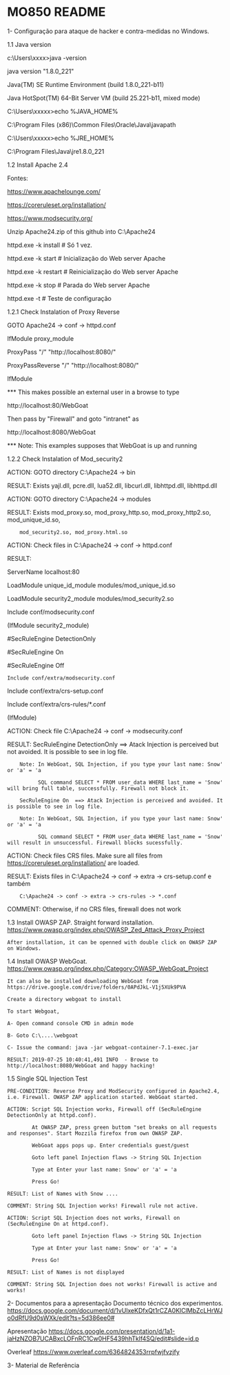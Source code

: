 # MO850 README
1- Configuração para ataque de hacker e contra-medidas no Windows.

   1.1 Java version
   
   c:\Users\xxxx>java -version
   
   java version "1.8.0_221"
   
   Java(TM) SE Runtime Environment (build 1.8.0_221-b11)
   
   Java HotSpot(TM) 64-Bit Server VM (build 25.221-b11, mixed mode)
   
   C:\Users\xxxxx>echo %JAVA_HOME%
   
   C:\Program Files (x86)\Common Files\Oracle\Java\javapath

   C:\Users\xxxxx>echo %JRE_HOME%
   
   C:\Program Files\Java\jre1.8.0_221
   
   
1.2 Install Apache 2.4
   
Fontes: 
   
https://www.apachelounge.com/

https://coreruleset.org/installation/

https://www.modsecurity.org/
   
Unzip Apache24.zip of this github into C:\Apache24

httpd.exe -k install # Só 1 vez.

httpd.exe -k start   # Inicialização do Web server Apache

httpd.exe -k restart # Reinicialização do Web server Apache

httpd.exe -k stop    # Parada do Web server Apache

httpd.exe -t         # Teste de configuração 

1.2.1 Check Instalation of Proxy Reverse

GOTO Apache24 -> conf -> httpd.conf

IfModule proxy_module
   
ProxyPass "/" "http://localhost:8080/"

ProxyPassReverse "/" "http://localhost:8080/"

IfModule

*** This makes possible an external user in a browse to type 

http://localhost:80/WebGoat

Then pass by "Firewall" and goto "intranet" as

http://localhost:8080/WebGoat

*** Note: This examples supposes that WebGoat is up and running

1.2.2 Check Instalation of Mod_security2

ACTION: GOTO directory C:\Apache24 -> bin

RESULT: Exists yajl.dll, pcre.dll, lua52.dll, libcurl.dll, libhttpd.dll, libhttpd.dll

ACTION: GOTO directory C:\Apache24 -> modules

RESULT: Exists mod_proxy.so, mod_proxy_http.so, mod_proxy_http2.so, mod_unique_id.so,

        mod_security2.so, mod_proxy.html.so
        
ACTION: Check files in C:\Apache24 -> conf -> httpd.conf

RESULT:

ServerName localhost:80

LoadModule unique_id_module modules/mod_unique_id.so

LoadModule security2_module modules/mod_security2.so

Include conf/modsecurity.conf

(IfModule security2_module)

#SecRuleEngine DetectionOnly

#SecRuleEngine On

#SecRuleEngine Off

    Include conf/extra/modsecurity.conf
    
Include conf/extra/crs-setup.conf

Include conf/extra/crs-rules/*.conf

(IfModule)

ACTION: Check file C:\Apache24 -> conf -> modsecurity.conf

RESULT: SecRuleEngine DetectionOnly  ==> Atack Injection is perceived but not avoided. It is possible to see in log file.

        Note: In WebGoat, SQL Injection, if you type your last name: Snow' or 'a' = 'a
        
              SQL command SELECT * FROM user_data WHERE last_name = 'Snow' will bring full table, successfully. Firewall not block it.
           
        SecRuleEngine On  ==> Atack Injection is perceived and avoided. It is possible to see in log file.

        Note: In WebGoat, SQL Injection, if you type your last name: Snow' or 'a' = 'a
        
              SQL command SELECT * FROM user_data WHERE last_name = 'Snow' will result in unsuccessful. Firewall blocks sucessfully.

ACTION: Check files CRS files. Make sure all files from https://coreruleset.org/installation/ are loaded.

RESULT: Exists files in C:\Apache24 -> conf -> extra -> crs-setup.conf e também 

        C:\Apache24 -> conf -> extra -> crs-rules -> *.conf 
        
COMMENT: Otherwise, if no CRS files, firewall does not work

1.3 Install OWASP ZAP. Straight forward installation. https://www.owasp.org/index.php/OWASP_Zed_Attack_Proxy_Project
    
    After installation, it can be openned with double click on OWASP ZAP on Windows.

1.4 Install OWASP WebGoat. https://www.owasp.org/index.php/Category:OWASP_WebGoat_Project

    It can also be installed downloading WebGoat from https://drive.google.com/drive/folders/0APdJkL-V1j5XUk9PVA
    
    Create a directory webgoat to install
    
    To start Webgoat, 
    
    A- Open command console CMD in admin mode
    
    B- Goto C:\....\webgoat
    
    C- Issue the command: java -jar webgoat-container-7.1-exec.jar
    
    RESULT: 2019-07-25 10:40:41,491 INFO  - Browse to http://localhost:8080/WebGoat and happy hacking!
    
1.5 Single SQL Injection Test

    PRE-CONDITION: Reverse Proxy and ModSecurity configured in Apache2.4, i.e. Firewall. OWASP ZAP application started. WebGoat started.
    
    ACTION: Script SQL Injection works, Firewall off (SecRuleEngine DetectionOnly at httpd.conf). 
     
            At OWASP ZAP, press green buttom "set breaks on all requests and responses". Start Mozzila firefox from own OWASP ZAP.
            
            WebGoat apps pops up. Enter credentials guest/guest
            
            Goto left panel Injection flaws -> String SQL Injection
            
            Type at Enter your last name: Snow' or 'a' = 'a
            
            Press Go!
            
    RESULT: List of Names with Snow ....
    
    COMMENT: String SQL Injection works! Firewall rule not active.
            
    ACTION: Script SQL Injection does not works, Firewall on (SecRuleEngine On at httpd.conf). 
     
            Goto left panel Injection flaws -> String SQL Injection
            
            Type at Enter your last name: Snow' or 'a' = 'a
            
            Press Go!
            
    RESULT: List of Names is not displayed
    
    COMMENT: String SQL Injection does not works! Firewall is active and works!

2- Documentos para a apresentação
   Documento técnico dos experimentos.
   https://docs.google.com/document/d/1vUlxeKDfxQt1rCZA0KlClMbZcLHrWJo0dRfU9d0sWXk/edit?ts=5d386ee0#
   
   Apresentação
   https://docs.google.com/presentation/d/1a1-jaHzNZOB7UCABxcLOFnRC1Cw0HF5439hhTklf4SQ/edit#slide=id.p
   
   Overleaf
   https://www.overleaf.com/6364824353rrpfwjfvzjfy
   
3- Material de Referência

